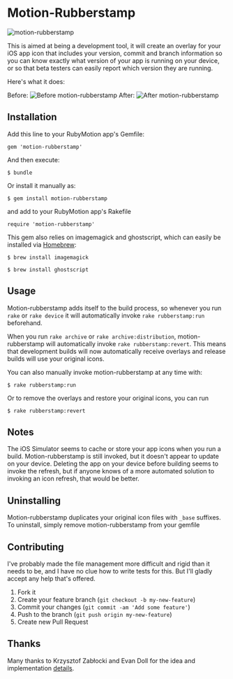 # Motion-Rubberstamp

![motion-rubberstamp](https://s3.amazonaws.com/iconoclastweb/github/motion-rubberstamp/logo_200.png "motion-rubberstamp")

This is aimed at being a development tool, it will create an
overlay for your iOS app icon that includes your version, commit
and branch information so you can know exactly what version of
your app is running on your device, or so that beta testers can
easily report which version they are running.

Here's what it does:

Before:
![Before motion-rubberstamp](https://s3.amazonaws.com/iconoclastweb/github/icon_before.png "Before motion-rubberstamp")
After:
![After motion-rubberstamp](https://s3.amazonaws.com/iconoclastweb/github/icon_after.png "After motion-rubberstamp")

## Installation

Add this line to your RubyMotion app's Gemfile:

    gem 'motion-rubberstamp'

And then execute:

    $ bundle

Or install it manually as:

    $ gem install motion-rubberstamp

and add to your RubyMotion app's Rakefile

    require 'motion-rubberstamp'

This gem also relies on imagemagick and ghostscript, which
can easily be installed via [Homebrew](http://mxcl.github.io/homebrew/):

    $ brew install imagemagick

    $ brew install ghostscript

## Usage

Motion-rubberstamp adds itself to the build process, so whenever you run `rake` or `rake device` it will 
automatically invoke `rake rubberstamp:run` beforehand. 

When you run `rake archive` or `rake archive:distribution`, motion-rubberstamp will automatically invoke 
`rake rubberstamp:revert`. This means that development builds will now automatically receive overlays and 
release builds will use your original icons.

You can also manually invoke motion-rubberstamp at any time with:

    $ rake rubberstamp:run

Or to remove the overlays and restore your original icons, you can run

    $ rake rubberstamp:revert

## Notes

The iOS Simulator seems to cache or store your app icons when you run a
build. Motion-rubberstamp is still invoked, but it doesn't appear to
update on your device. Deleting the app on your device before building
seems to invoke the refresh, but if anyone knows of a more automated
solution to invoking an icon refresh, that would be better.
    
## Uninstalling

Motion-rubberstamp duplicates your original icon files with `_base` suffixes. To uninstall, simply remove
motion-rubberstamp from your gemfile

## Contributing

I've probably made the file management more difficult and rigid than it needs to be, and I have no
clue how to write tests for this. But I'll gladly accept any help that's offered.

1. Fork it
2. Create your feature branch (`git checkout -b my-new-feature`)
3. Commit your changes (`git commit -am 'Add some feature'`)
4. Push to the branch (`git push origin my-new-feature`)
5. Create new Pull Request

## Thanks

Many thanks to Krzysztof Zabłocki and Evan Doll for the idea and
implementation
[details](http://www.merowing.info/2013/03/overlaying-application-version-on-top-of-your-icon/).
